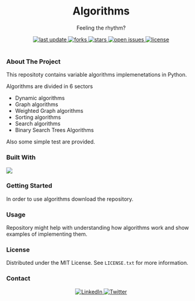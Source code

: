 <div align="center">
  
  <h1> Algorithms </h1>
  <p> Feeling the rhythm? </p>
  
  <div>
    <a href="">
      <img src="https://img.shields.io/github/last-commit/psp515/Algorithms" alt="last update" />
    </a>
    <a href="https://github.com/psp515/Algorithms/network/members">
      <img src="https://img.shields.io/github/forks/psp515/Algorithms" alt="forks" />
    </a>
    <a href="https://github.com/psp515/Algorithms/stargazers">
      <img src="https://img.shields.io/github/stars/psp515/Algorithms" alt="stars" />
    </a>
    <a href="https://github.com/psp515/Algorithms/issues/">
      <img src="https://img.shields.io/github/issues/psp515/Algorithms" alt="open issues" />
    </a>
    <a href="https://github.com/psp515/Algorithms/blob/master/LICENSE">
      <img src="https://img.shields.io/github/license/psp515/Algorithms" alt="license" />
    </a>
  </div>
</div>  

<br/>

### About The Project

This repositoty contains variable algorithms implemenetations in Python.

Algorithms are divided in 6 sectors 
- Dynamic algorithms
- Graph algorithms
- Weighted Graph algorithms
- Sorting algorithms 
- Search algorithms
- Binary Search Trees Algorithms

Also some simple test are provided.


### Built With

<div>
  <a>
    <img src="https://img.shields.io/badge/-Python-FFFFFF?logo=python" />
  </a>
</div>

### Getting Started

In order to use algorithms download the repository.

### Usage 

Repository might help with understanding how algorithms work and show examples of implementing them. 

### License

Distributed under the MIT License. See `LICENSE.txt` for more information.

### Contact

<div align="center">
  <a href="https://www.linkedin.com/in/lukasz-psp515-kolber/">
    <img src="https://img.shields.io/badge/LinkedIn-0077B5?style=for-the-badge&logo=linkedin&logoColor=white" alt="LinkedIn" />
  </a>
  <a href="https://twitter.com/psp515">
    <img src="https://img.shields.io/badge/Twitter-1DA1F2?style=for-the-badge&logo=twitter&logoColor=white" alt="Twitter" />
  </a>
</div>



